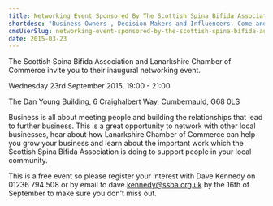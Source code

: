 ```yaml
---
title: Networking Event Sponsored By The Scottish Spina Bifida Association
shortdesc: "Business Owners , Decision Makers and Influencers. Come and enjoy a profitable"
cmsUserSlug: networking-event-sponsored-by-the-scottish-spina-bifida-association
date: 2015-03-23
---
```


The Scottish Spina Bifida Association and Lanarkshire Chamber of Commerce invite you to their inaugural networking event.

Wednesday 23rd September 2015, 19:00 - 21:00

The Dan Young Building, 6 Craighalbert Way, Cumbernauld, G68 0LS

Business is all about meeting people and building the relationships that lead to further business. This is a great opportunity to network with other local businesses, hear about how Lanarkshire Chamber of Commerce can help you grow your business and learn about the important work which the Scottish Spina Bifida Association is doing to support people in your local community.

This is a free event so please register your interest with Dave Kennedy on 01236 794 508 or by email to dave.[kennedy@ssba.org.uk](mailto:kennedy@ssba.org.uk) by the 16th of September to make sure you don't miss out.